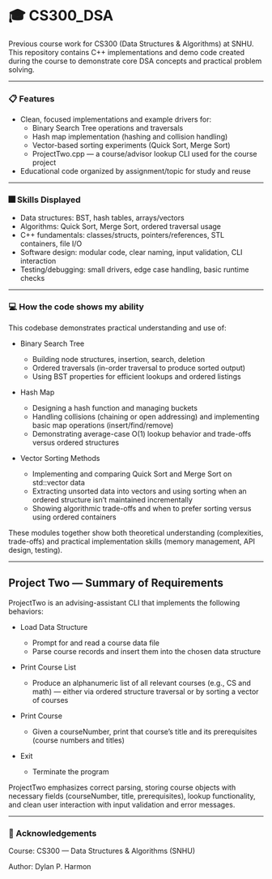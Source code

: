 # :mortar_board: CS300_DSA

Previous course work for CS300 (Data Structures & Algorithms) at SNHU. This repository contains C++ implementations and demo code created during the course to demonstrate core DSA concepts and practical problem solving.

---
### :clipboard: Features

* Clean, focused implementations and example drivers for:
  * Binary Search Tree operations and traversals
  * Hash map implementation (hashing and collision handling)
  * Vector-based sorting experiments (Quick Sort, Merge Sort)
  * ProjectTwo.cpp — a course/advisor lookup CLI used for the course project
* Educational code organized by assignment/topic for study and reuse

---
### :fireworks: Skills Displayed

* Data structures: BST, hash tables, arrays/vectors
* Algorithms: Quick Sort, Merge Sort, ordered traversal usage
* C++ fundamentals: classes/structs, pointers/references, STL containers, file I/O
* Software design: modular code, clear naming, input validation, CLI interaction
* Testing/debugging: small drivers, edge case handling, basic runtime checks

---
### :computer: How the code shows my ability

This codebase demonstrates practical understanding and use of:

* Binary Search Tree
  * Building node structures, insertion, search, deletion
  * Ordered traversals (in-order traversal to produce sorted output)
  * Using BST properties for efficient lookups and ordered listings

* Hash Map
  * Designing a hash function and managing buckets
  * Handling collisions (chaining or open addressing) and implementing basic map operations (insert/find/remove)
  * Demonstrating average-case O(1) lookup behavior and trade-offs versus ordered structures

* Vector Sorting Methods
  * Implementing and comparing Quick Sort and Merge Sort on std::vector data
  * Extracting unsorted data into vectors and using sorting when an ordered structure isn’t maintained incrementally
  * Showing algorithmic trade-offs and when to prefer sorting versus using ordered containers

These modules together show both theoretical understanding (complexities, trade-offs) and practical implementation skills (memory management, API design, testing).

---
## Project Two — Summary of Requirements
ProjectTwo is an advising-assistant CLI that implements the following behaviors:
* Load Data Structure
  * Prompt for and read a course data file
  * Parse course records and insert them into the chosen data structure

* Print Course List
  * Produce an alphanumeric list of all relevant courses (e.g., CS and math) — either via ordered structure traversal or by sorting a vector of courses

* Print Course
  * Given a courseNumber, print that course’s title and its prerequisites (course numbers and titles)

* Exit
  * Terminate the program

ProjectTwo emphasizes correct parsing, storing course objects with necessary fields (courseNumber, title, prerequisites), lookup functionality, and clean user interaction with input validation and error messages.

---
### :rose: Acknowledgements
Course: CS300 — Data Structures & Algorithms (SNHU)

Author: Dylan P. Harmon
